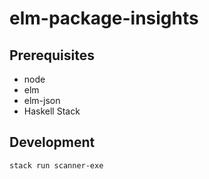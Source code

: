 # elm-package-insights

## Prerequisites

- node
- elm
- elm-json
- Haskell Stack

## Development

```sh
stack run scanner-exe
```
